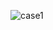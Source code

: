 ![case1](https://github.com/SiriSathish600/Data-Structures/assets/153629401/892389ae-8403-47a4-93d7-59b884d65896)

